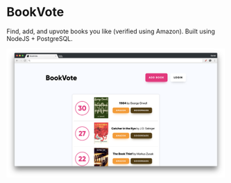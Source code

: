 # BookVote

Find, add, and upvote books you like (verified using Amazon). Built using NodeJS + PostgreSQL.

![alt text](https://raw.githubusercontent.com/danzamosh/bookvote/master/BookVote.png)
